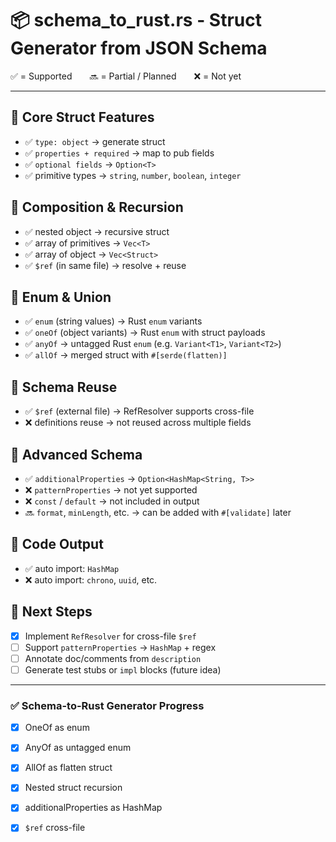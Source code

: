 # 📦 schema_to_rust.rs - Struct Generator from JSON Schema

✅ = Supported  🔜 = Partial / Planned  ❌ = Not yet

---

## 🔹 Core Struct Features
- ✅ `type: object` → generate struct
- ✅ `properties + required` → map to pub fields
- ✅ `optional fields` → `Option<T>`
- ✅ primitive types → `string`, `number`, `boolean`, `integer`

## 🔹 Composition & Recursion
- ✅ nested object → recursive struct
- ✅ array of primitives → `Vec<T>`
- ✅ array of object → `Vec<Struct>`
- ✅ `$ref` (in same file) → resolve + reuse

## 🔹 Enum & Union
- ✅ `enum` (string values) → Rust `enum` variants
- ✅ `oneOf` (object variants) → Rust `enum` with struct payloads
- ✅ `anyOf` → untagged Rust `enum` (e.g. `Variant<T1>`, `Variant<T2>`)
- ✅ `allOf` → merged struct with `#[serde(flatten)]`

## 🔹 Schema Reuse
- ✅ `$ref` (external file) → RefResolver supports cross-file
- ❌ definitions reuse → not reused across multiple fields

## 🔹 Advanced Schema
- ✅ `additionalProperties` → `Option<HashMap<String, T>>`
- ❌ `patternProperties` → not yet supported
- ❌ `const` / `default` → not included in output
- 🔜 `format`, `minLength`, etc. → can be added with `#[validate]` later

## 🔧 Code Output
- ✅ auto import: `HashMap`
- ❌ auto import: `chrono`, `uuid`, etc.

## 🧪 Next Steps
- [x] Implement `RefResolver` for cross-file `$ref`
- [ ] Support `patternProperties` → `HashMap` + regex
- [ ] Annotate doc/comments from `description`
- [ ] Generate test stubs or `impl` blocks (future idea)

---

### ✅ Schema-to-Rust Generator Progress
- [x] OneOf as enum
- [x] AnyOf as untagged enum
- [x] AllOf as flatten struct
- [x] Nested struct recursion
- [x] additionalProperties as HashMap
- [x] `$ref` cross-file

